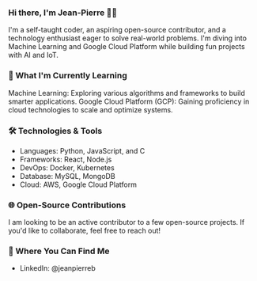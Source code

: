 ### Hi there, I'm Jean-Pierre 👋🏾

I'm a self-taught coder, an aspiring open-source contributor, and a technology enthusiast eager to solve real-world problems. I'm diving into Machine Learning and Google Cloud Platform while building fun projects with AI and IoT.

### 🌱 What I'm Currently Learning
Machine Learning: Exploring various algorithms and frameworks to build smarter applications.
Google Cloud Platform (GCP): Gaining proficiency in cloud technologies to scale and optimize systems.

### 🛠️ Technologies & Tools
- Languages: Python, JavaScript, and C
- Frameworks: React, Node.js
- DevOps: Docker, Kubernetes
- Database: MySQL, MongoDB
- Cloud: AWS, Google Cloud Platform

### 🌐 Open-Source Contributions
I am looking to be an active contributor to a few open-source projects. If you'd like to collaborate, feel free to reach out!

### 💬 Where You Can Find Me
- LinkedIn: @jeanpierreb
